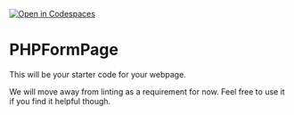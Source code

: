 [![Open in Codespaces](https://classroom.github.com/assets/launch-codespace-7f7980b617ed060a017424585567c406b6ee15c891e84e1186181d67ecf80aa0.svg)](https://classroom.github.com/open-in-codespaces?assignment_repo_id=14114682)
# PHPFormPage

This will be your starter code for your webpage.

We will move away from linting as a requirement for now.  Feel free to use it if you find it helpful though.
